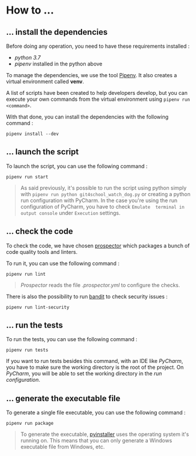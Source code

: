 # How to ...

## ... install the dependencies

Before doing any operation, you need to have these requirements installed :

- _python 3.7_
- _pipenv_ installed in the python above

To manage the dependencies, we use the tool [Pipenv](https://pipenv.pypa.io/en/latest/). It also
creates a virtual environment called **venv**.

A list of scripts have been created to help developers develop, but you can execute your own
commands from the virtual environment using `pipenv run
<command>`.

With that done, you can install the dependencies with the following command :

`pipenv install --dev`

## ... launch the script

To launch the script, you can use the following command :

`pipenv run start`

> As said previously, it's possible to run the script using python simply with `pipenv run
 python git4school_watch_dog.py` or creating a python run configuration with PyCharm.
> In the case you're using the run configuration of PyCharm, you have to check `Emulate 
terminal in output console` under `Execution` settings.

## ... check the code

To check the code, we have chosen [prospector](http://prospector.landscape.io/en/master/) which
packages a bunch of code quality tools and linters.

To run it, you can use the following command :

`pipenv run lint`

> _Prospector_ reads the file _.prospector.yml_ to configure the checks.

There is also the possibility to run [bandit](https://bandit.readthedocs.io/en/latest/) to check
security issues :

`pipenv run lint-security`

## ... run the tests

To run the tests, you can use the following command :

`pipenv run tests`

If you want to run tests besides this command, with an IDE like _PyCharm_, you have to make sure the
working directory is the root of the project. On _PyCharm_, you will be able to set the working
directory in the _run configuration_.

## ... generate the executable file

To generate a single file executable, you can use the following command :

`pipenv run package`

> To generate the executable, [pyinstaller](https://pyinstaller.readthedocs.io/en/stable/) uses the operating system it's running on.
> This means that you can only generate a Windows executable file from Windows, etc.